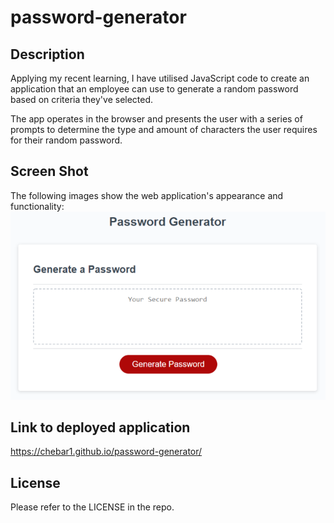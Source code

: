 # password-generator

## Description

Applying my recent learning, I have utilised JavaScript code to create an application that an employee can use to generate a random password based on criteria they've selected. 

The app operates in the browser and presents the user with a series of prompts to determine the type and amount of characters the user requires for their random password.
 

## Screen Shot
The following images show the web application's appearance and functionality:
![ScreenShot](./assets/images/screenshot-password-site.png)

## Link to deployed application
https://chebar1.github.io/password-generator/


## License
Please refer to the LICENSE in the repo.
